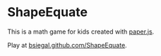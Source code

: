ShapeEquate
==================================================

This is a math game for kids created with [paper.js](http://paperjs.org/).  

Play at [bsiegal.github.com/ShapeEquate](http://bsiegal.github.com/ShapeEquate).

